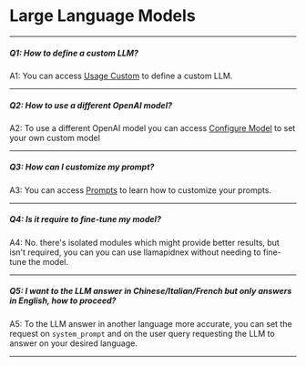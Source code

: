 # Large Language Models

---

##### Q1: How to define a custom LLM?

A1: You can access [Usage Custom](../../core_modules//model_modules/llms/usage_custom.md#example-using-a-custom-llm-model---advanced) to define a custom LLM.

---

##### Q2: How to use a different OpenAI model?

A2: To use a different OpenAI model you can access [Configure Model](../../examples/llm/openai.ipynb) to set your own custom model

---

##### Q3: How can I customize my prompt?

A3: You can access [Prompts](../../core_modules/model_modules/prompts.md) to learn how to customize your prompts.

---

##### Q4: Is it require to fine-tune my model?

A4: No. there's isolated modules which might provide better results, but isn't required, you can you can use llamapidnex without needing to fine-tune the model.

---

##### Q5: I want to the LLM answer in Chinese/Italian/French but only answers in English, how to proceed?

A5: To the LLM answer in another language more accurate, you can set the request on `system_prompt` and on the user query requesting the LLM to answer on your desired language.

---
